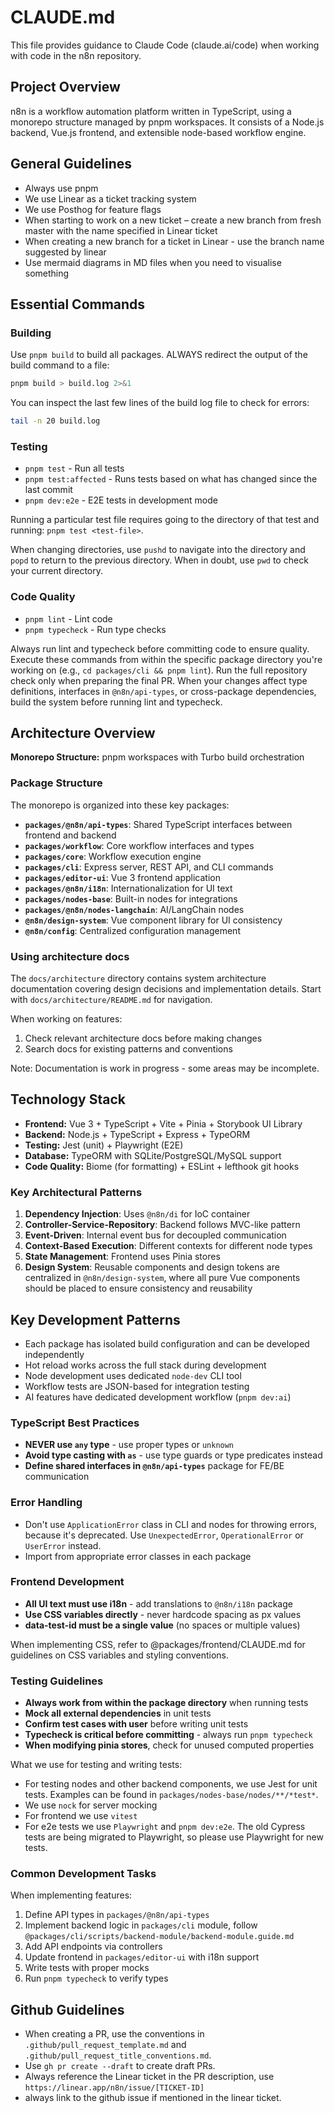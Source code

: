 # CLAUDE.md

This file provides guidance to Claude Code (claude.ai/code) when working with
code in the n8n repository.

## Project Overview

n8n is a workflow automation platform written in TypeScript, using a monorepo
structure managed by pnpm workspaces. It consists of a Node.js backend, Vue.js
frontend, and extensible node-based workflow engine.

## General Guidelines

- Always use pnpm
- We use Linear as a ticket tracking system
- We use Posthog for feature flags
- When starting to work on a new ticket – create a new branch from fresh
  master with the name specified in Linear ticket
- When creating a new branch for a ticket in Linear - use the branch name
  suggested by linear
- Use mermaid diagrams in MD files when you need to visualise something

## Essential Commands

### Building
Use `pnpm build` to build all packages. ALWAYS redirect the output of the
build command to a file:

```bash
pnpm build > build.log 2>&1
```

You can inspect the last few lines of the build log file to check for errors:
```bash
tail -n 20 build.log
```

### Testing
- `pnpm test` - Run all tests
- `pnpm test:affected` - Runs tests based on what has changed since the last
  commit
- `pnpm dev:e2e` - E2E tests in development mode

Running a particular test file requires going to the directory of that test
and running: `pnpm test <test-file>`.

When changing directories, use `pushd` to navigate into the directory and
`popd` to return to the previous directory. When in doubt, use `pwd` to check
your current directory.

### Code Quality
- `pnpm lint` - Lint code
- `pnpm typecheck` - Run type checks

Always run lint and typecheck before committing code to ensure quality.
Execute these commands from within the specific package directory you're
working on (e.g., `cd packages/cli && pnpm lint`). Run the full repository
check only when preparing the final PR. When your changes affect type
definitions, interfaces in `@n8n/api-types`, or cross-package dependencies,
build the system before running lint and typecheck.

## Architecture Overview

**Monorepo Structure:** pnpm workspaces with Turbo build orchestration

### Package Structure

The monorepo is organized into these key packages:

- **`packages/@n8n/api-types`**: Shared TypeScript interfaces between frontend and backend
- **`packages/workflow`**: Core workflow interfaces and types
- **`packages/core`**: Workflow execution engine
- **`packages/cli`**: Express server, REST API, and CLI commands
- **`packages/editor-ui`**: Vue 3 frontend application
- **`packages/@n8n/i18n`**: Internationalization for UI text
- **`packages/nodes-base`**: Built-in nodes for integrations
- **`packages/@n8n/nodes-langchain`**: AI/LangChain nodes
- **`@n8n/design-system`**: Vue component library for UI consistency
- **`@n8n/config`**: Centralized configuration management

### Using architecture docs

The `docs/architecture` directory contains system architecture documentation covering design decisions and implementation details. Start with `docs/architecture/README.md` for navigation.

When working on features:
1. Check relevant architecture docs before making changes
2. Search docs for existing patterns and conventions

Note: Documentation is work in progress - some areas may be incomplete.

## Technology Stack

- **Frontend:** Vue 3 + TypeScript + Vite + Pinia + Storybook UI Library
- **Backend:** Node.js + TypeScript + Express + TypeORM
- **Testing:** Jest (unit) + Playwright (E2E)
- **Database:** TypeORM with SQLite/PostgreSQL/MySQL support
- **Code Quality:** Biome (for formatting) + ESLint + lefthook git hooks

### Key Architectural Patterns

1. **Dependency Injection**: Uses `@n8n/di` for IoC container
2. **Controller-Service-Repository**: Backend follows MVC-like pattern
3. **Event-Driven**: Internal event bus for decoupled communication
4. **Context-Based Execution**: Different contexts for different node types
5. **State Management**: Frontend uses Pinia stores
6. **Design System**: Reusable components and design tokens are centralized in
   `@n8n/design-system`, where all pure Vue components should be placed to
   ensure consistency and reusability

## Key Development Patterns

- Each package has isolated build configuration and can be developed independently
- Hot reload works across the full stack during development
- Node development uses dedicated `node-dev` CLI tool
- Workflow tests are JSON-based for integration testing
- AI features have dedicated development workflow (`pnpm dev:ai`)

### TypeScript Best Practices
- **NEVER use `any` type** - use proper types or `unknown`
- **Avoid type casting with `as`** - use type guards or type predicates instead
- **Define shared interfaces in `@n8n/api-types`** package for FE/BE communication

### Error Handling
- Don't use `ApplicationError` class in CLI and nodes for throwing errors,
  because it's deprecated. Use `UnexpectedError`, `OperationalError` or
  `UserError` instead.
- Import from appropriate error classes in each package

### Frontend Development
- **All UI text must use i18n** - add translations to `@n8n/i18n` package
- **Use CSS variables directly** - never hardcode spacing as px values
- **data-test-id must be a single value** (no spaces or multiple values)

When implementing CSS, refer to @packages/frontend/CLAUDE.md for guidelines on
CSS variables and styling conventions.

### Testing Guidelines
- **Always work from within the package directory** when running tests
- **Mock all external dependencies** in unit tests
- **Confirm test cases with user** before writing unit tests
- **Typecheck is critical before committing** - always run `pnpm typecheck`
- **When modifying pinia stores**, check for unused computed properties

What we use for testing and writing tests:
- For testing nodes and other backend components, we use Jest for unit tests. Examples can be found in `packages/nodes-base/nodes/**/*test*`.
- We use `nock` for server mocking
- For frontend we use `vitest`
- For e2e tests we use `Playwright` and `pnpm dev:e2e`. The old Cypress tests
  are being migrated to Playwright, so please use Playwright for new tests.

### Common Development Tasks

When implementing features:
1. Define API types in `packages/@n8n/api-types`
2. Implement backend logic in `packages/cli` module, follow
   `@packages/cli/scripts/backend-module/backend-module.guide.md`
3. Add API endpoints via controllers
4. Update frontend in `packages/editor-ui` with i18n support
5. Write tests with proper mocks
6. Run `pnpm typecheck` to verify types

## Github Guidelines
- When creating a PR, use the conventions in
  `.github/pull_request_template.md` and
  `.github/pull_request_title_conventions.md`.
- Use `gh pr create --draft` to create draft PRs.
- Always reference the Linear ticket in the PR description,
  use `https://linear.app/n8n/issue/[TICKET-ID]`
- always link to the github issue if mentioned in the linear ticket.
